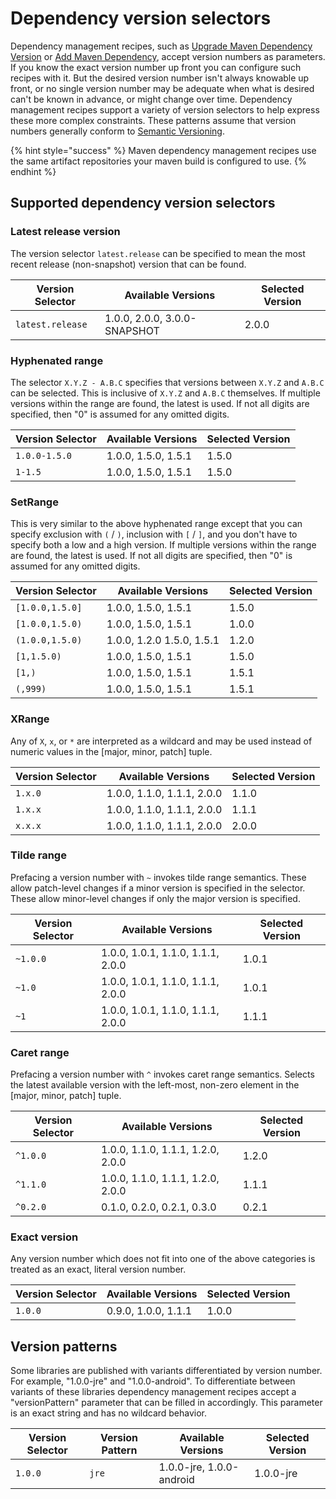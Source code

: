 # Dependency version selectors

Dependency management recipes, such as [Upgrade Maven Dependency Version](/reference/recipes/maven/upgradedependencyversion.md) or [Add Maven Dependency](/reference/recipes/maven/adddependency.md), accept version numbers as parameters. If you know the exact version number up front you can configure such recipes with it. But the desired version number isn't always knowable up front, or no single version number may be adequate when what is desired can't be known in advance, or might change over time. Dependency management recipes support a variety of version selectors to help express these more complex constraints. These patterns assume that version numbers generally conform to [Semantic Versioning](https://semver.org).

{% hint style="success" %}
Maven dependency management recipes use the same artifact repositories your maven build is configured to use.
{% endhint %}

## Supported dependency version selectors

### Latest release version

The version selector `latest.release` can be specified to mean the most recent release (non-snapshot) version that can be found.

| Version Selector | Available Versions           | Selected Version |
| ---------------- | ---------------------------- | ---------------- |
| `latest.release` | 1.0.0, 2.0.0, 3.0.0-SNAPSHOT | 2.0.0            |

### Hyphenated range

The selector `X.Y.Z - A.B.C` specifies that versions between `X.Y.Z` and `A.B.C` can be selected. This is inclusive of `X.Y.Z` and `A.B.C` themselves. If multiple versions within the range are found, the latest is used. If not all digits are specified, then "0" is assumed for any omitted digits.

| Version Selector | Available Versions  | Selected Version |
| ---------------- | ------------------- | ---------------- |
| `1.0.0-1.5.0`    | 1.0.0, 1.5.0, 1.5.1 | 1.5.0            |
| `1-1.5`          | 1.0.0, 1.5.0, 1.5.1 | 1.5.0            |

### SetRange

This is very similar to the above hyphenated range except that you can specify exclusion with `(` / `)`, inclusion with `[` / `]`, and you don't have to specify both a low and a high version. If multiple versions within the range are found, the latest is used. If not all digits are specified, then "0" is assumed for any omitted digits.

| Version Selector | Available Versions           | Selected Version |
| ---------------- | ---------------------------- | ---------------- |
| `[1.0.0,1.5.0]`  | 1.0.0, 1.5.0, 1.5.1          | 1.5.0            |
| `[1.0.0,1.5.0)`  | 1.0.0, 1.5.0, 1.5.1          | 1.0.0            |
| `(1.0.0,1.5.0)`  | 1.0.0, 1.2.0 1.5.0, 1.5.1    | 1.2.0            |
| `[1,1.5.0)`      | 1.0.0, 1.5.0, 1.5.1          | 1.5.0            |
| `[1,)`           | 1.0.0, 1.5.0, 1.5.1          | 1.5.1            |
| `(,999)`         | 1.0.0, 1.5.0, 1.5.1          | 1.5.1            |

### XRange

Any of `X`, `x`, or `*` are interpreted as a wildcard and may be used instead of numeric values in the [major, minor, patch] tuple.

| Version Selector | Available Versions         | Selected Version |
| ---------------- | -------------------------- | ---------------- |
| `1.x.0`          | 1.0.0, 1.1.0, 1.1.1, 2.0.0 | 1.1.0            |
| `1.x.x`          | 1.0.0, 1.1.0, 1.1.1, 2.0.0 | 1.1.1            |
| `x.x.x`          | 1.0.0, 1.1.0, 1.1.1, 2.0.0 | 2.0.0            |

### Tilde range

Prefacing a version number with `~` invokes tilde range semantics. These allow patch-level changes if a minor version is specified in the selector. These allow minor-level changes if only the major version is specified.

| Version Selector | Available Versions                | Selected Version |
| ---------------- | --------------------------------- | ---------------- |
| `~1.0.0`         | 1.0.0, 1.0.1, 1.1.0, 1.1.1, 2.0.0 | 1.0.1            |
| `~1.0`           | 1.0.0, 1.0.1, 1.1.0, 1.1.1, 2.0.0 | 1.0.1            |
| `~1`             | 1.0.0, 1.0.1, 1.1.0, 1.1.1, 2.0.0 | 1.1.1            |

### Caret range

Prefacing a version number with `^` invokes caret range semantics. Selects the latest available version with the left-most, non-zero element in the \[major, minor, patch] tuple.

| Version Selector | Available Versions                | Selected Version |
| ---------------- | --------------------------------- | ---------------- |
| `^1.0.0`         | 1.0.0, 1.1.0, 1.1.1, 1.2.0, 2.0.0 | 1.2.0            |
| `^1.1.0`         | 1.0.0, 1.1.0, 1.1.1, 1.2.0, 2.0.0 | 1.1.1            |
| `^0.2.0`         | 0.1.0, 0.2.0, 0.2.1, 0.3.0        | 0.2.1            |

### Exact version

Any version number which does not fit into one of the above categories is treated as an exact, literal version number.

| Version Selector | Available Versions  | Selected Version |
| ---------------- | ------------------- | ---------------- |
| `1.0.0`          | 0.9.0, 1.0.0, 1.1.1 | 1.0.0            |

## Version patterns

Some libraries are published with variants differentiated by version number. For example, "1.0.0-jre" and "1.0.0-android". To differentiate between variants of these libraries dependency management recipes accept a "versionPattern" parameter that can be filled in accordingly. This parameter is an exact string and has no wildcard behavior.

| Version Selector | Version Pattern | Available Versions       | Selected Version |
| ---------------- | --------------- | ------------------------ | ---------------- |
| `1.0.0`          | `jre`           | 1.0.0-jre, 1.0.0-android | 1.0.0-jre        |
